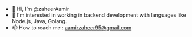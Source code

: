 - 👋 Hi, I’m @zaheerAamir
- 🚀 I'm interested in working in backend development with languages like Node.js, Java, Golang.
- 📫 How to reach me : aamirzaheer95@gmail.com

<!---
zaheerAamir/zaheerAamir is a ✨ special ✨ repository because its `README.md` (this file) appears on your GitHub profile.
You can click the Preview link to take a look at your changes.
--->
